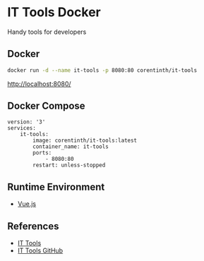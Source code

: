 # IT Tools Docker

Handy tools for developers

## Docker
```sh
docker run -d --name it-tools -p 8080:80 corentinth/it-tools
```
[http://localhost:8080/](http://localhost:8080/)

## Docker Compose
```
version: '3'
services:
    it-tools:
        image: corentinth/it-tools:latest
        container_name: it-tools
        ports:
            - 8080:80
        restart: unless-stopped
```

## Runtime Environment
- [Vue.js](https://github.com/vuejs/vue)

## References
- [IT Tools](https://it-tools.tech/)
- [IT Tools GitHub](https://github.com/CorentinTh/it-tools)